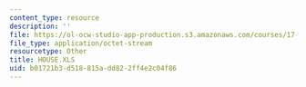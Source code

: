 ```yaml
---
content_type: resource
description: ''
file: https://ol-ocw-studio-app-production.s3.amazonaws.com/courses/17-874-quantitative-research-methods-multivariate-spring-2004/b01721b3d518815add822ff4e2c04f86_HOUSE.XLS
file_type: application/octet-stream
resourcetype: Other
title: HOUSE.XLS
uid: b01721b3-d518-815a-dd82-2ff4e2c04f86
---
```

